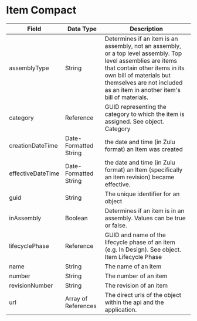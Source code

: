 # Item Compact

| Field<br> | Data Type<br> | Description<br> |
|  --- |  --- |  --- | 
| assemblyType<br> | String<br> | Determines if an item is an assembly, not an assembly, or a top level assembly. Top level assemblies are items that contain other items in its own bill of materials but themselves are not included as an item in another item's bill of materials.<br> |
| category<br> | Reference<br> | GUID representing the category to which the item is assigned. See object.<br>Category<br> |
| creationDateTime<br> | Date-Formatted String<br> | the date and time \(in Zulu format\) an Item was created<br> |
| effectiveDateTime<br> | Date-Formatted String<br> | the date and time \(in Zulu format\) an Item \(specifically an item revision\) became effective.<br> |
| guid<br> | String<br> | The unique identifier for an object<br> |
| inAssembly<br> | Boolean<br> | Determines if an item is in an assembly. Values can be true or false.<br> |
| lifecyclePhase<br> | Reference<br> | GUID and name of the lifecycle phase of an item \(e.g. In Design\). See object.<br>Item Lifecycle Phase<br> |
| name<br> | String<br> | The name of an item<br> |
| number<br> | String<br> | The number of an item<br> |
| revisionNumber<br> | String<br> | The revision of an item<br> |
| url<br> | Array of References<br> | The direct urls of the object within the api and the application.<br> |

